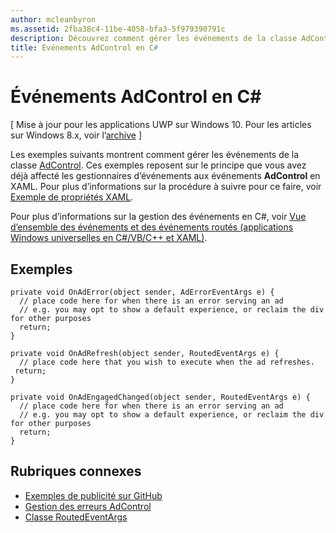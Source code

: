 ```yaml
---
author: mcleanbyron
ms.assetid: 2fba38c4-11be-4058-bfa3-5f979390791c
description: Découvrez comment gérer les événements de la classe AdControl.
title: Événements AdControl en C#
---
```


# Événements AdControl en C\# #  


\[ Mise à jour pour les applications UWP sur Windows 10. Pour les articles sur Windows 8.x, voir l’[archive](http://go.microsoft.com/fwlink/p/?linkid=619132) \]

Les exemples suivants montrent comment gérer les événements de la classe [AdControl](https://msdn.microsoft.com/library/windows/apps/microsoft.advertising.winrt.ui.adcontrol.aspx). Ces exemples reposent sur le principe que vous avez déjà affecté les gestionnaires d’événements aux événements **AdControl** en XAML. Pour plus d’informations sur la procédure à suivre pour ce faire, voir [Exemple de propriétés XAML](xaml-properties-example.md).

Pour plus d’informations sur la gestion des événements en C#, voir [Vue d’ensemble des événements et des événements routés (applications Windows universelles en C#/VB/C++ et XAML)](http://msdn.microsoft.com/library/windows/apps/hh758286).

## Exemples


``` syntax
private void OnAdError(object sender, AdErrorEventArgs e) {
  // place code here for when there is an error serving an ad
  // e.g. you may opt to show a default experience, or reclaim the div for other purposes
  return;
}

private void OnAdRefresh(object sender, RoutedEventArgs e) {
  // place code here that you wish to execute when the ad refreshes.
 return;
}

private void OnAdEngagedChanged(object sender, RoutedEventArgs e) {
  // place code here for when there is an error serving an ad
  // e.g. you may opt to show a default experience, or reclaim the div for other purposes
  return;
}
```

## Rubriques connexes

* [Exemples de publicité sur GitHub](http://aka.ms/githubads)
* [Gestion des erreurs AdControl](adcontrol-error-handling.md)
* [Classe RoutedEventArgs](http://msdn.microsoft.com/en-us/library/system.windows.routedeventargs.aspx)

 

 


<!--HONumber=May16_HO2-->



